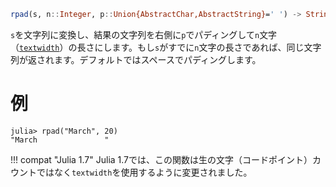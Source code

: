 ```julia
rpad(s, n::Integer, p::Union{AbstractChar,AbstractString}=' ') -> String
```

`s`を文字列に変換し、結果の文字列を右側に`p`でパディングして`n`文字（[`textwidth`](@ref)）の長さにします。もし`s`がすでに`n`文字の長さであれば、同じ文字列が返されます。デフォルトではスペースでパディングします。

# 例

```jldoctest
julia> rpad("March", 20)
"March               "
```

!!! compat "Julia 1.7"
    Julia 1.7では、この関数は生の文字（コードポイント）カウントではなく`textwidth`を使用するように変更されました。

